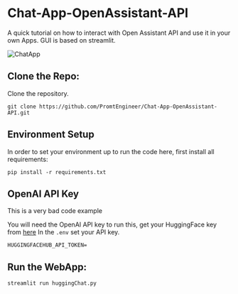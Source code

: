# Chat-App-OpenAssistant-API
A quick tutorial on how to interact with Open Assistant API and use it in your own Apps. GUI is based on streamlit. 

![ChatApp](https://github.com/PromtEngineer/Chat-App-OpenAssistant-API/assets/134474669/dbcd36be-55f5-44e6-b3e7-1c1eb110d854)


## Clone the Repo:
Clone the repository. 
```shell
git clone https://github.com/PromtEngineer/Chat-App-OpenAssistant-API.git
```

## Environment Setup
In order to set your environment up to run the code here, first install all requirements:

```shell
pip install -r requirements.txt
```

## OpenAI API Key 

This is a very bad code example

You will need the OpenAI API key to run this, get your HuggingFace key from [here](https://huggingface.co/settings/tokens)
In the `.env` set your API key. 

```shell
HUGGINGFACEHUB_API_TOKEN=
```

## Run the WebApp:

```shell
streamlit run huggingChat.py
```
